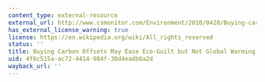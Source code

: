 ```yaml
---
content_type: external-resource
external_url: http://www.csmonitor.com/Environment/2010/0420/Buying-carbon-offsets-may-ease-eco-guilt-but-not-global-warming
has_external_license_warning: true
license: https://en.wikipedia.org/wiki/All_rights_reserved
status: ''
title: Buying Carbon Offsets May Ease Eco-Guilt but Not Global Warming
uid: 4f6c515a-ac72-4414-984f-38d4eadb6a2d
wayback_url: ''
---
```

